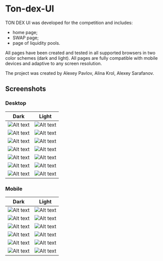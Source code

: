 # Ton-dex-UI

TON DEX UI was developed for the competition and includes: 
- home page;
- SWAP page;
- page of liquidity pools.  

All pages have been created and tested in all supported browsers in two color schemes (dark and light). All pages are fully compatible with mobile devices and adaptive to any screen resolution. 

The project was created by Alexey Pavlov, Alina Krol, Alexey Sarafanov.

## Screenshots

### Desktop
| Dark | Light |
| :---: | :---: |
| ![Alt text](/Readme/Desktop/Dark/Home.png "Home") | ![Alt text](/Readme/Desktop/Light/Home.png "Home") |
| ![Alt text](/Readme/Desktop/Dark/Swap.png "Swap") | ![Alt text](/Readme/Desktop/Light/Swap.png "Swap") | 
| ![Alt text](/Readme/Desktop/Dark/selectToken.png "SelectToken") |![Alt text](/Readme/Desktop/Light/selectToken.png "SelectToken") |
| ![Alt text](/Readme/Desktop/Dark/Pools.png "Pools") | ![Alt text](/Readme/Desktop/Light/Pools.png "Pools") |
| ![Alt text](/Readme/Desktop/Dark/Pools2.png "Pools grid") | ![Alt text](/Readme/Desktop/Light/Pools2.png "Pools grid") |
| ![Alt text](/Readme/Desktop/Dark/createPool.png "createPool") | ![Alt text](/Readme/Desktop/Light/createPool.png "createPool") |
| ![Alt text](/Readme/Desktop/Dark/addLiquidity.png "addLiquidity") | ![Alt text](/Readme/Desktop/Light/addLiquidity.png "addLiquidity") | 4


### Mobile
| Dark | Light |
| :---: | :---: |
| ![Alt text](/Readme/Mobile/Dark/Home.jpg "Home") | ![Alt text](/Readme/Mobile/Light/Home.jpg "Home") |
| ![Alt text](/Readme/Mobile/Dark/Swap.jpg "Swap") | ![Alt text](/Readme/Mobile/Light/Swap.jpg "Swap") | 
| ![Alt text](/Readme/Mobile/Dark/selectToken.jpg "SelectToken") |![Alt text](/Readme/Mobile/Light/selectToken.jpg "SelectToken") |
| ![Alt text](/Readme/Mobile/Dark/Pools.jpg "Pools") | ![Alt text](/Readme/Mobile/Light/Pools.jpg "Pools") |
| ![Alt text](/Readme/Mobile/Dark/createPool.jpg "createPool") | ![Alt text](/Readme/Mobile/Light/createPool.jpg "createPool") |
| ![Alt text](/Readme/Mobile/Dark/addLiquidity.jpg "addLiquidity") | ![Alt text](/Readme/Mobile/Light/addLiquidity.jpg "addLiquidity") | 

